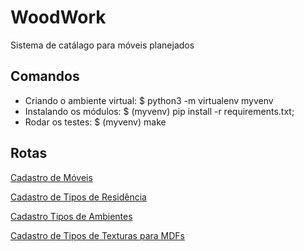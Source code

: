 # WoodWork
Sistema de catálago para móveis planejados

Comandos
--------
* Criando o ambiente virtual: $ python3 -m virtualenv myvenv 
* Instalando os módulos:      $ (myvenv) pip install -r requirements.txt; 
* Rodar os testes:            $ (myvenv) make

Rotas
--------
[Cadastro de Móveis](http://127.0.0.1:8000/furniture/new/)

[Cadastro de Tipos de Residência](http://127.0.0.1:8000/hometype/new/)

[Cadastro Tipos de Ambientes](http://127.0.0.1:8000/roomstype/new/)

[Cadastro de Tipos de Texturas para MDFs](http://127.0.0.1:8000/texturetype/new/)